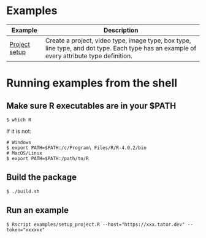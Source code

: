 # Examples

| Example | Description |
| ------- | ----------- |
| [Project setup](setup_project.R) | Create a project, video type, image type, box type, line type, and dot type. Each type has an example of every attribute type definition. |

# Running examples from the shell
## Make sure R executables are in your $PATH
```shell
$ which R
```
If it is not:
```shell
# Windows
$ export PATH=$PATH:/c/Program\ Files/R/R-4.0.2/bin
# MacOS/Linux
$ export PATH=$PATH:/path/to/R
```
## Build the package
```shell
$ ./build.sh
```
## Run an example
```shell
$ Rscript examples/setup_project.R --host="https://xxx.tator.dev" --token="xxxxxx"
```